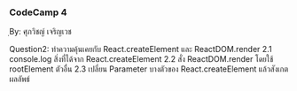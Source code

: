 ### CodeCamp 4 ###
ฺBy: ศุภวิชญ์ เจริญเวช

Question2:
  ทำความคุ้นเคยกับ React.createElement และ ReactDOM.render
    2.1 console.log สิ่งที่ได้จาก React.createElement
    2.2 สั่ง ReactDOM.render โดยใช้ rootElement ตัวอื่น
    2.3 เปลี่ยน Parameter บางตัวของ React.createElement แล้วสังเกตผลลัพธ์
